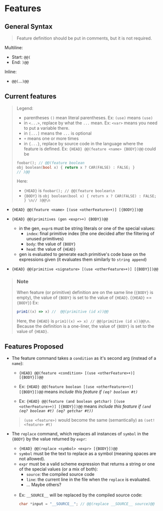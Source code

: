 # Features

## General Syntax

> Feature definition should be put in comments, but it is not required.

Multiline:

- Start: `@@(`
- End: `)@@`

Inline:

- `@@(`...`)@@`

## Current features

> Legend:
> - parentheses `()` mean literal parentheses. Ex: `(use)` means `(use)`
> - in `<...>`, replace by what the `...` mean. Ex: `<var>` means you need to put a variable there.
> - in `[...]` means the `...` is optional
> - `+` means one or more times
> - in `{...}`, replace by source code in the language where the feature is defined.
    Ex: `{HEAD} @@(feature <name> {BODY})@@` could be
> ```c
> foobar(); // @@(feature boolean
> obj boolean(bool x) { return x ? CAR(FALSE) : FALSE; }
> // )@@
> ```
> Here:
> - `{HEAD}` is `foobar(); // @@(feature boolean\n`
> - `{BODY}` is `obj boolean(bool x) { return x ? CAR(FALSE) : FALSE; } \n// )@@\n`

- `{HEAD} @@(feature <name> [(use <otherFeature>+)] [{BODY}])@@`

- `{HEAD} @@(primitives (gen <expr>+) {BODY})@@`
    - in the gen, `expr`s must be string literals or one of the special values:
        - `index`: final primitive index (the one decided after the filtering of unused primitives)
        - `body`: the value of `{BODY}`
        - `head`: the value of `{HEAD}`
    - gen is evaluated to generate each primitive's code base on the expressions given (it evaluates them similarly
      to `string append`)

- `{HEAD} @@(primitive <signature> [(use <otherFeature>+)] [{BODY}])@@`

> ### Note
> When feature (or primitive) definition are on the same line (`{BODY}` is empty), the value of `{BODY}` is
> set to the value of `{HEAD}`. (`{HEAD}` == `{BODY}`)
> Ex:
> ```js
> prim1((x) => x) //  @@(primitive (id x))@@
> ```
> Here, the `{HEAD}` is `prim1((x) => x) // @@(primitive (id x))@@\n`. Because the definition is a one-liner, the value
> of `{BODY}` is set to the value of `{HEAD}`.

## Features Proposed

- The feature command takes a `condition` as it's second arg (instead of a `name`):
    - `{HEAD} @@(feature <condition> [(use <otherFeature>+)] [{BODY}])@@`

    - Ex: `{HEAD} @@(feature boolean [(use <otherFeature>+)] [{BODY}])@@` means _include this feature
      if `(eq? boolean #t)`_

    - Ex: `{HEAD} @@(feature (and boolean getchar) [(use <otherFeature>+)] [{BODY}])@@` means _include this
      feature
      if `(and (eq? boolean #t) (eq? getchar #t))`_
  > `(use <feature>)` would become the same (semantically) as `(set! <feature> #t)`

- The `replace` command, which replaces all instances of `symbol` in the `{BODY}` by the value returned by `expr`:
    - `{HEAD} @@(replace <symbol> <expr> [{BODY}])@@`
    - `symbol` must be the text to replace as a symbol (meaning spaces are not allowed).
    - `expr` must be a valid scheme expression that returns a string or one of the special values (or a mix of both):
        - `source`: the compiled source code
        - `line`: the current line in the file when the `replace` is evaluated.
        - ... Maybe others?
          <br>
          <br>
    - Ex: `__SOURCE__` will be replaced by the compiled source code:
      ```c
      char *input = "__SOURCE__"; // @@(replace __SOURCE__ source)@@
      ```
